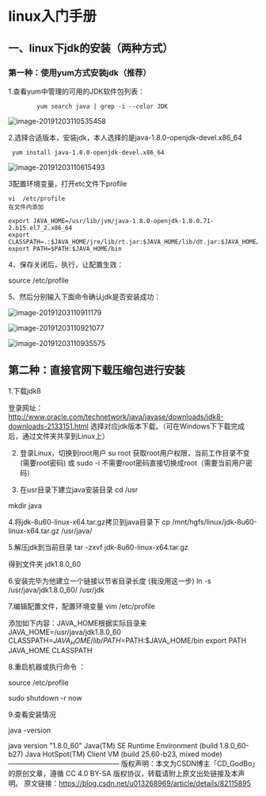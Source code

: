 # 							linux入门手册

## 一、linux下jdk的安装（两种方式）

### 第一种：使用yum方式安装jdk（推荐）

1.查看yum中管理的可用的JDK软件包列表：

```
		yum search java | grep -i --color JDK
```

![image-20191203110535458](C:\Users\98263\AppData\Roaming\Typora\typora-user-images\image-20191203110535458.png)

 2.选择合适版本，安装jdk，本人选择的是java-1.8.0-openjdk-devel.x86_64 

```
 yum install java-1.8.0-openjdk-devel.x86_64 
```

![image-20191203110615493](C:\Users\98263\AppData\Roaming\Typora\typora-user-images\image-20191203110615493.png)

3配置环境变量，打开etc文件下profile

```
vi  /etc/profile
在文件内添加

export JAVA_HOME=/usr/lib/jvm/java-1.8.0-openjdk-1.8.0.71-2.b15.el7_2.x86_64
export CLASSPATH=.:$JAVA_HOME/jre/lib/rt.jar:$JAVA_HOME/lib/dt.jar:$JAVA_HOME/lib/tools.jar
export PATH=$PATH:$JAVA_HOME/bin

```

4、保存关闭后，执行，让配置生效：

source  /etc/profile

5、然后分别输入下面命令确认jdk是否安装成功：

![image-20191203110911179](C:\Users\98263\AppData\Roaming\Typora\typora-user-images\image-20191203110911179.png)

![image-20191203110921077](C:\Users\98263\AppData\Roaming\Typora\typora-user-images\image-20191203110921077.png)

![image-20191203110935575](C:\Users\98263\AppData\Roaming\Typora\typora-user-images\image-20191203110935575.png)

## 第二种：直接官网下载压缩包进行安装

1.下载jdk8

登录网址：http://www.oracle.com/technetwork/java/javase/downloads/jdk8-downloads-2133151.html
选择对应jdk版本下载。（可在Windows下下载完成后，通过文件夹共享到Linux上）

2. 登录Linux，切换到root用户
su root 获取root用户权限，当前工作目录不变(需要root密码)
或
sudo -i 不需要root密码直接切换成root（需要当前用户密码）

3. 在usr目录下建立java安装目录
cd /usr


mkdir java

4.将jdk-8u60-linux-x64.tar.gz拷贝到java目录下
cp /mnt/hgfs/linux/jdk-8u60-linux-x64.tar.gz /usr/java/

5.解压jdk到当前目录
tar -zxvf jdk-8u60-linux-x64.tar.gz


得到文件夹 jdk1.8.0_60

6.安装完毕为他建立一个链接以节省目录长度
(我没用这一步)
ln -s /usr/java/jdk1.8.0_60/ /usr/jdk

7.编辑配置文件，配置环境变量
vim /etc/profile

添加如下内容：JAVA_HOME根据实际目录来
JAVA_HOME=/usr/java/jdk1.8.0_60
CLASSPATH=$JAVA_HOME/lib/
PATH=$PATH:$JAVA_HOME/bin
export PATH JAVA_HOME CLASSPATH

8.重启机器或执行命令 ：

source /etc/profile


sudo shutdown -r now

9.查看安装情况

java -version

java version "1.8.0_60"
Java(TM) SE Runtime Environment (build 1.8.0_60-b27)
Java HotSpot(TM) Client VM (build 25.60-b23, mixed mode)
————————————————
版权声明：本文为CSDN博主「CD_GodBo」的原创文章，遵循 CC 4.0 BY-SA 版权协议，转载请附上原文出处链接及本声明。
原文链接：https://blog.csdn.net/u013268969/article/details/82115895